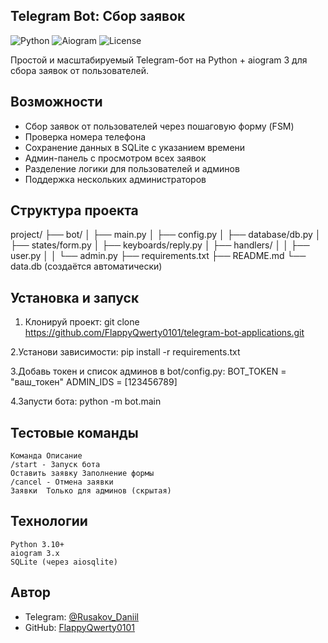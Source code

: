 
## Telegram Bot: Сбор заявок

![Python](https://img.shields.io/badge/python-3.10+-blue)
![Aiogram](https://img.shields.io/badge/aiogram-3.x-green)
![License](https://img.shields.io/badge/license-MIT-lightgrey)

Простой и масштабируемый Telegram-бот на Python + aiogram 3 для сбора заявок от пользователей.

## Возможности
- Сбор заявок от пользователей через пошаговую форму (FSM)
- Проверка номера телефона
- Сохранение данных в SQLite с указанием времени
- Админ-панель с просмотром всех заявок
- Разделение логики для пользователей и админов
- Поддержка нескольких администраторов

## Структура проекта
project/
├── bot/
│ ├── main.py
│ ├── config.py
│ ├── database/db.py
│ ├── states/form.py
│ ├── keyboards/reply.py
│ ├── handlers/
│ │ ├── user.py
│ │ └── admin.py
├── requirements.txt
├── README.md
└── data.db (создаётся автоматически)

## Установка и запуск
1. Клонируй проект:
    git clone https://github.com/FlappyQwerty0101/telegram-bot-applications.git
   
2.Установи зависимости:
    pip install -r requirements.txt

3.Добавь токен и список админов в bot/config.py:
    BOT_TOKEN = "ваш_токен"
    ADMIN_IDS = [123456789]

4.Запусти бота:
    python -m bot.main
    
## Тестовые команды
    Команда	Описание
    /start - Запуск бота
    Оставить заявку	Заполнение формы
    /cancel	- Отмена заявки
    Заявки	Только для админов (скрытая)

## Технологии
    Python 3.10+
    aiogram 3.x
    SQLite (через aiosqlite)

## Автор

- Telegram: [@Rusakov_Daniil](https://t.me/Rusakov_Daniil)
- GitHub: [FlappyQwerty0101](https://github.com/FlappyQwerty0101)
